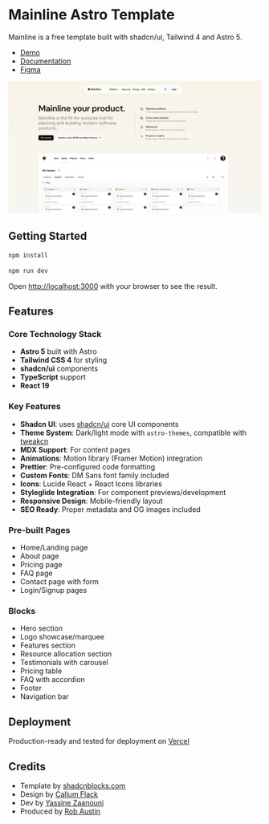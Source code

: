 # Mainline Astro Template

Mainline is a free template built with shadcn/ui, Tailwind 4 and Astro 5.

- [Demo](https://mainline-astro-template.vercel.app/)
- [Documentation](https://docs.shadcnblocks.com/templates/getting-started)
- [Figma](https://www.figma.com/design/cFCLMj7DFv0sK7EVsqKeTa/Mainline?node-id=23250-13201&t=I1nAdchDpknii5Bd-1)

![Mainline Astro Template screenshot](./public/og-image.jpg)

## Getting Started

```bash
npm install
```

```bash
npm run dev
```

Open [http://localhost:3000](http://localhost:3000) with your browser to see the result.

## Features

### Core Technology Stack

- **Astro 5** built with Astro
- **Tailwind CSS 4** for styling
- **shadcn/ui** components
- **TypeScript** support
- **React 19**

### Key Features

- **Shadcn UI**: uses [shadcn/ui](https://ui.shadcn.com/) core UI components
- **Theme System**: Dark/light mode with `astro-themes`, compatible with [tweakcn](https://tweakcn.com)
- **MDX Support**: For content pages
- **Animations**: Motion library (Framer Motion) integration
- **Prettier**: Pre-configured code formatting
- **Custom Fonts**: DM Sans font family included
- **Icons**: Lucide React + React Icons libraries
- **Styleglide Integration**: For component previews/development
- **Responsive Design**: Mobile-friendly layout
- **SEO Ready**: Proper metadata and OG images included

### Pre-built Pages

- Home/Landing page
- About page
- Pricing page
- FAQ page
- Contact page with form
- Login/Signup pages

### Blocks

- Hero section
- Logo showcase/marquee
- Features section
- Resource allocation section
- Testimonials with carousel
- Pricing table
- FAQ with accordion
- Footer
- Navigation bar

## Deployment

Production-ready and tested for deployment on [Vercel](https://vercel.com)

## Credits

- Template by [shadcnblocks.com](https://shadcnblocks.com)
- Design by [Callum Flack](https://x.com/callumflack)
- Dev by [Yassine Zaanouni](https://x.com/YassineZaanouni)
- Produced by [Rob Austin](https://x.com/ausrobdev)
